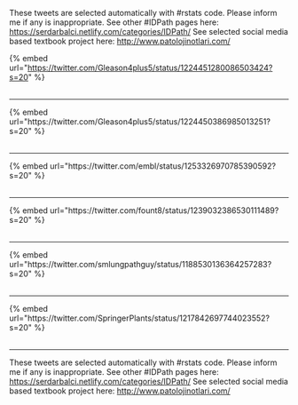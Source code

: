 

These tweets are selected automatically with #rstats code. Please inform me if any is inappropriate.
See other #IDPath pages here: https://serdarbalci.netlify.com/categories/IDPath/ 
See selected social media based textbook project here: http://www.patolojinotlari.com/

{% embed url="https://twitter.com/Gleason4plus5/status/1224451280086503424?s=20" %}<br>
<br>
<hr>
{% embed url="https://twitter.com/Gleason4plus5/status/1224450386985013251?s=20" %}<br>
<br>
<hr>
{% embed url="https://twitter.com/embl/status/1253326970785390592?s=20" %}<br>
<br>
<hr>
{% embed url="https://twitter.com/fount8/status/1239032386530111489?s=20" %}<br>
<br>
<hr>
{% embed url="https://twitter.com/smlungpathguy/status/1188530136364257283?s=20" %}<br>
<br>
<hr>
{% embed url="https://twitter.com/SpringerPlants/status/1217842697744023552?s=20" %}<br>
<br>
<hr>


These tweets are selected automatically with #rstats code. Please inform me if any is inappropriate.
See other #IDPath pages here: https://serdarbalci.netlify.com/categories/IDPath/ 
See selected social media based textbook project here: http://www.patolojinotlari.com/
